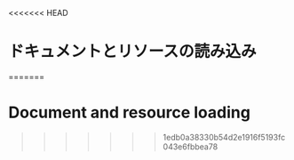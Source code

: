 
<<<<<<< HEAD
# ドキュメントとリソースの読み込み
=======
# Document and resource loading
>>>>>>> 1edb0a38330b54d2e1916f5193fc043e6fbbea78
